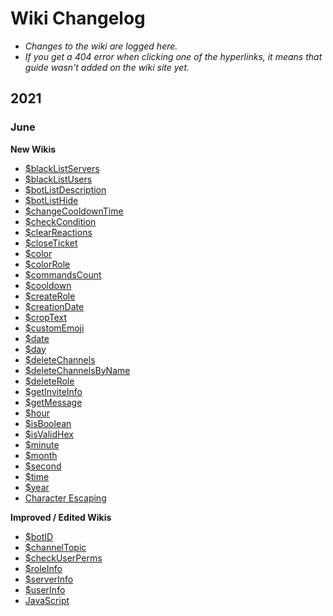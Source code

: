 # Wiki Changelog
- *Changes to the wiki are logged here.*
- *If you get a 404 error when clicking one of the hyperlinks, it means that guide wasn't added on the wiki site yet.*

## 2021

### June
**New Wikis**  
- [$blackListServers](https://nilpointer-software.github.io/bdfd-wiki/bdscript/blackListServers.html)
- [$blackListUsers](https://nilpointer-software.github.io/bdfd-wiki/bdscript/blackListUsers.html)
- [$botListDescription](https://nilpointer-software.github.io/bdfd-wiki/bdscript/botListDescription.html)
- [$botListHide](https://nilpointer-software.github.io/bdfd-wiki/bdscript/botListHide.html)
- [$changeCooldownTime](https://nilpointer-software.github.io/bdfd-wiki/bdscript/changeCooldownTime.html)
- [$checkCondition](https://nilpointer-software.github.io/bdfd-wiki/bdscript/checkCondition.html)
- [$clearReactions](https://nilpointer-software.github.io/bdfd-wiki/bdscript/clearReactions.html)
- [$closeTicket](https://nilpointer-software.github.io/bdfd-wiki/bdscript/closeTicket.html)
- [$color](https://nilpointer-software.github.io/bdfd-wiki/bdscript/color.html)
- [$colorRole](https://nilpointer-software.github.io/bdfd-wiki/bdscript/colorRole.html)
- [$commandsCount](https://nilpointer-software.github.io/bdfd-wiki/bdscript/commandsCount.html)
- [$cooldown](https://nilpointer-software.github.io/bdfd-wiki/bdscript/cooldown.html)
- [$createRole](https://nilpointer-software.github.io/bdfd-wiki/bdscript/createRole.html)
- [$creationDate](https://nilpointer-software.github.io/bdfd-wiki/bdscript/creationDate.html)
- [$cropText](https://nilpointer-software.github.io/bdfd-wiki/bdscript/cropText.html)
- [$customEmoji](https://nilpointer-software.github.io/bdfd-wiki/bdscript/customEmoji.html)
- [$date](https://nilpointer-software.github.io/bdfd-wiki/bdscript/date.html)
- [$day](https://nilpointer-software.github.io/bdfd-wiki/bdscript/day.html)
- [$deleteChannels](https://nilpointer-software.github.io/bdfd-wiki/bdscript/deleteChannels.html) 
- [$deleteChannelsByName](https://nilpointer-software.github.io/bdfd-wiki/bdscript/deleteChannelsByName.html)
- [$deleteRole](https://nilpointer-software.github.io/bdfd-wiki/bdscript/deleteRole.html)
- [$getInviteInfo](https://nilpointer-software.github.io/bdfd-wiki/bdscript/getInviteInfo.html)
- [$getMessage](https://nilpointer-software.github.io/bdfd-wiki/bdscript/getMessage.html)
- [$hour](https://nilpointer-software.github.io/bdfd-wiki/bdscript/hour.html)
- [$isBoolean](https://nilpointer-software.github.io/bdfd-wiki/bdscript/isBoolean.html)
- [$isValidHex](https://nilpointer-software.github.io/bdfd-wiki/bdscript/isValidHex.html)
- [$minute](https://nilpointer-software.github.io/bdfd-wiki/bdscript/minute.html)
- [$month](https://nilpointer-software.github.io/bdfd-wiki/bdscript/month.html)
- [$second](https://nilpointer-software.github.io/bdfd-wiki/bdscript/second.html)
- [$time](https://nilpointer-software.github.io/bdfd-wiki/bdscript/time.html)
- [$year](https://nilpointer-software.github.io/bdfd-wiki/bdscript/year.html)
- [Character Escaping](https://nilpointer-software.github.io/bdfd-wiki/guides/characterEscaping.html)

**Improved / Edited Wikis**
- [$botID](https://nilpointer-software.github.io/bdfd-wiki/bdscript/botID.html)
- [$channelTopic](https://nilpointer-software.github.io/bdfd-wiki/bdscript/channelTopic.html)
- [$checkUserPerms](https://nilpointer-software.github.io/bdfd-wiki/bdscript/checkUserPerms.html)
- [$roleInfo](https://nilpointer-software.github.io/bdfd-wiki/bdscript/roleInfo.html)
- [$serverInfo](https://nilpointer-software.github.io/bdfd-wiki/bdscript/serverInfo.html)
- [$userInfo](https://nilpointer-software.github.io/bdfd-wiki/bdscript/userInfo.html)
- [JavaScript](https://nilpointer-software.github.io/bdfd-wiki/javascript/javascript.html)
